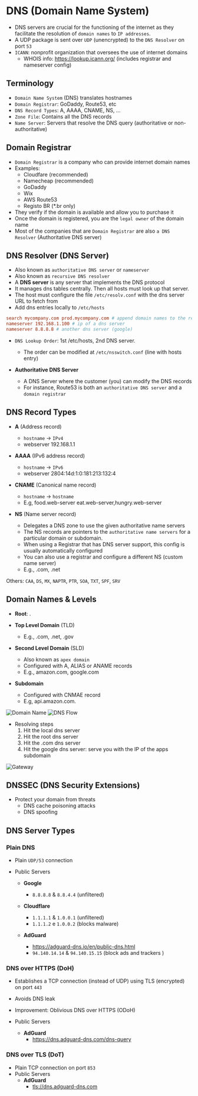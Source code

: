 # DNS (Domain Name System)

- DNS servers are crucial for the functioning of the internet as they facilitate the resolution of `domain names` to `IP addresses`.
- A UDP package is sent over `UDP` (unencrypted) to the `DNS Resolver` on port `53`
- `ICANN`: nonprofit organization that oversees the use of internet domains
  - WHOIS info: <https://lookup.icann.org/> (includes registrar and nameserver config)

## Terminology

- `Domain Name System` (DNS) translates hostnames
- `Domain Registrar`: GoDaddy, Route53, etc
- `DNS Record Types`: A, AAAA, CNAME, NS, ...
- `Zone File`: Contains all the DNS records
- `Name Server`: Servers that resolve the DNS query (authoritative or non-authoritative)

## Domain Registrar

- `Domain Registrar` is a company who can provide internet domain names
- Examples:
  - Cloudfare (recommended)
  - Namecheap (recommended)
  - GoDaddy
  - Wix
  - AWS Route53
  - Registo BR (*.br only)
- They verify if the domain is available and allow you to purchase it
- Once the domain is registered, you are the `legal owner` of the domain name
- Most of the companies that are `Domain Registrar` are also `a DNS Resolver` (Authoritative DNS server)

## DNS Resolver (DNS Server)

- Also known as `authoritative DNS server` or `nameserver`
- Also known as `recursive DNS resolver`
- A **DNS server** is any server that implements the DNS protocol
- It manages dns tables centrally. Then all hosts must look up that server.
- The host must configure the file `/etc/resolv.conf` with the dns server URL to fetch from
- Add dns entries locally to `/etc/hosts`

```conf
search mycompany.com prod.mycompany.com # append domain names to the requests
nameserver 192.168.1.100 # ip of a dns server
nameserver 8.8.8.8 # another dns server (google)
```

- `DNS Lookup Order`: 1st /etc/hosts, 2nd DNS server.
  - The order can be modified at `/etc/nsswitch.conf` (line with hosts entry)

- **Authoritative DNS Server**
  - A DNS Server where the customer (you) can modify the DNS records
  - For instance, Route53 is both an `authoritative DNS server` and a `domain registrar`

## DNS Record Types

- **A** (Address record)
  - `hostname` -> `IPv4`
  - webserver 192.168.1.1

- **AAAA** (IPv6 address record)
  - `hostname` -> `IPv6`
  - webserver 2804:14d:1:0:181:213:132:4

- **CNAME** (Canonical name record)
  - `hostname` -> `hostname`
  - E.g, food.web-server eat.web-server,hungry.web-server

- **NS** (Name server record)
  - Delegates a DNS zone to use the given authoritative name servers
  - The NS records are pointers to the `authoritative name servers` for a particular domain or subdomain.
  - When using a Registrar that has DNS server support, this config is usually automatically configured
  - You can also use a registrar and configure a different NS (custom name server)
  - E.g., .com, .net

Others: `CAA`, `DS`, `MX`, `NAPTR`, `PTR`, `SOA`, `TXT`, `SPF`, `SRV`

## Domain Names & Levels

- **Root**: .

- **Top Level Domain** (TLD)
  - E.g., .com, .net, .gov

- **Second Level Domain** (SLD)
  - Also known as `apex domain`
  - Configured with A, ALIAS or ANAME records
  - E.g., amazon.com, google.com

- **Subdomain**
  - Configured with CNMAE record
  - E.g, api.amazon.com.

![Domain Name](.images/domain-name.png)
![DNS Flow](.images/dns-flow.png)

- Resolving steps
  1. Hit the local dns server
  1. Hit the root dns server
  1. Hit the .com dns server
  1. Hit the google dns server: serve you with the IP of the apps subdomain

![Gateway](.images/dns-caching.png)

## DNSSEC (DNS Security Extensions)

- Protect your domain from threats
  - DNS cache poisoning attacks
  - DNS spoofing

## DNS Server Types

### Plain DNS

- Plain `UDP/53` connection
- Public Servers

  - **Google**
    - `8.8.8.8` & `8.8.4.4` (unfiltered)

  - **Cloudflare**
    - `1.1.1.1` & `1.0.0.1` (unfiltered)
    - `1.1.1.2` e `1.0.0.2` (blocks malware)

  - **AdGuard**
    - <https://adguard-dns.io/en/public-dns.html>
    - `94.140.14.14` & `94.140.15.15` (block ads and trackers )

### DNS over HTTPS (DoH)

- Establishes a TCP connection (instead of UDP) using TLS (encrypted) on port `443`
- Avoids DNS leak
- Improvement: Oblivious DNS over HTTPS (ODoH)

- Public Servers
  - **AdGuard**
    - <https://dns.adguard-dns.com/dns-query>

### DNS over TLS (DoT)

- Plain TCP connection on port `853`
- Public Servers
  - **AdGuard**
    - <tls://dns.adguard-dns.com>
